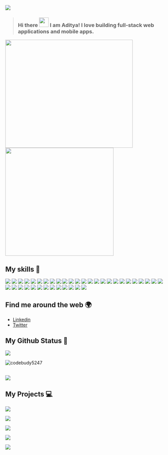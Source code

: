 ![](https://readme-typing-svg.herokuapp.com?font=Montserrat&color=49D3DF&lines=I'm+a+FullStack+Web+Developer;I'm+a+Backend+Developer;I'm+a+Frontend+Developer)

> ### Hi there <img src="https://raw.githubusercontent.com/MartinHeinz/MartinHeinz/master/wave.gif" width="30px"> I am Aditya! I love building full-stack web applications and mobile apps.

<a href="https://github.com/codebudy5247/github-readme-stats">
<p align="left">
  <img src="https://github.com/ShyamPraveenSingh/ShyamPraveenSingh/blob/master/me.gif" width=400 height=340>
  <img src="https://github.com/ShyamPraveenSingh/ShyamPraveenSingh/blob/master/new.gif" height=340/>
</p>
</a>

## My skills 🚀

![](https://img.shields.io/badge/HTML5-E34F26?style=for-the-badge&logo=html5&logoColor=white)
![](https://img.shields.io/badge/JavaScript-F7DF1E?style=for-the-badge&logo=javascript&logoColor=black)
![](https://img.shields.io/badge/TypeScript-007ACC?style=for-the-badge&logo=typescript&logoColor=white)
![](https://img.shields.io/badge/C-00599C?style=for-the-badge&logo=c&logoColor=white)
![](https://img.shields.io/badge/C%2B%2B-00599C?style=for-the-badge&logo=c%2B%2B&logoColor=white)
![](https://img.shields.io/badge/PostgreSQL-316192?style=for-the-badge&logo=postgresql&logoColor=white)
![](https://img.shields.io/badge/redis-%23DD0031.svg?&style=for-the-badge&logo=redis&logoColor=white)
![](https://img.shields.io/badge/Jest-C21325?style=for-the-badge&logo=jest&logoColor=white)
![](https://img.shields.io/badge/npm-CB3837?style=for-the-badge&logo=npm&logoColor=white)
![](https://img.shields.io/badge/styled--components-DB7093?style=for-the-badge&logo=styled-components&logoColor=white)
![](https://img.shields.io/badge/React_Router-CA4245?style=for-the-badge&logo=react-router&logoColor=white)
![](https://img.shields.io/badge/GraphQl-E10098?style=for-the-badge&logo=graphql&logoColor=white)
![](https://img.shields.io/badge/Docker-2CA5E0?style=for-the-badge&logo=docker&logoColor=white)
![](https://img.shields.io/badge/firebase-ffca28?style=for-the-badge&logo=firebase&logoColor=black)
![](https://img.shields.io/badge/Postman-FF6C37?style=for-the-badge&logo=Postman&logoColor=white)
![](https://img.shields.io/badge/Insomnia-5849be?style=for-the-badge&logo=Insomnia&logoColor=white)
![](https://img.shields.io/badge/Jenkins-D24939?style=for-the-badge&logo=Jenkins&logoColor=white)
![](https://img.shields.io/badge/Nginx-009639?style=for-the-badge&logo=nginx&logoColor=white)
![](https://img.shields.io/badge/Linux-FCC624?style=for-the-badge&logo=linux&logoColor=black)
![](https://img.shields.io/badge/Ubuntu-E95420?style=for-the-badge&logo=ubuntu&logoColor=white)
![](https://img.shields.io/badge/Windows-0078D6?style=for-the-badge&logo=windows&logoColor=white)
![](https://img.shields.io/badge/iOS-000000?style=for-the-badge&logo=ios&logoColor=white)
![](https://img.shields.io/badge/Visual_Studio_Code-0078D4?style=for-the-badge&logo=visual%20studio%20code&logoColor=white)
![](https://img.shields.io/badge/sublime_text-%23575757.svg?&style=for-the-badge&logo=sublime-text&logoColor=important)
![](https://img.shields.io/badge/VIM-%2311AB00.svg?&style=for-the-badge&logo=vim&logoColor=white)
![](https://img.shields.io/badge/Node.js-43853D?style=for-the-badge&logo=node.js&logoColor=white)
![](https://img.shields.io/badge/CSS3-1572B6?style=for-the-badge&logo=css3&logoColor=white)
![](https://img.shields.io/badge/Sass-CC6699?style=for-the-badge&logo=sass&logoColor=white)
![](https://img.shields.io/badge/Markdown-000000?style=for-the-badge&logo=markdown&logoColor=white)
![](https://img.shields.io/badge/Express.js-404D59?style=for-the-badge)
![](https://img.shields.io/badge/React-20232A?style=for-the-badge&logo=react&logoColor=61DAFB)
![](https://img.shields.io/badge/Bootstrap-563D7C?style=for-the-badge&logo=bootstrap&logoColor=white)
![](https://img.shields.io/badge/Material--UI-0081CB?style=for-the-badge&logo=material-ui&logoColor=white)
![](https://img.shields.io/badge/Redux-593D88?style=for-the-badge&logo=redux&logoColor=white)
![](https://img.shields.io/badge/jQuery-0769AD?style=for-the-badge&logo=jquery&logoColor=white)
![](https://img.shields.io/badge/Netlify-00C7B7?style=for-the-badge&logo=netlify&logoColor=white)
![](https://img.shields.io/badge/MongoDB-4EA94B?style=for-the-badge&logo=mongodb&logoColor=white)
![](https://img.shields.io/badge/Heroku-430098?style=for-the-badge&logo=heroku&logoColor=white)


## Find me around the web 🌍

- [Linkedin](https://www.linkedin.com/in/aditya-shekhar-937974166)
- [Twitter](https://twitter.com/@adityas44310622)

## My Github Status 🦸

![](https://github-readme-stats.vercel.app/api?username=codebudy5247&show_icons=true&bg_color=45,fc00ff,00dbde&title_color=fff&text_color=fff)

<p align="left"> <img src="https://komarev.com/ghpvc/?username=codebudy5247" alt="codebudy5247" /> </p>
<br>

<a href="https://github.com/codebudy5247/github-readme-stats">
  <img align="center" src="https://github-readme-stats.vercel.app/api/top-langs/?username=codebudy5247&layout=compact&theme=radical" />
</a>

## My Projects 💻

[![](https://github-readme-stats.vercel.app/api/pin/?username=codebudy5247&repo=Eshop&bg_color=45,fc00ff,00dbde&title_color=fff&text_color=fff)](https://online-shop22.herokuapp.com/)

[![](https://github-readme-stats.vercel.app/api/pin/?username=codebudy5247&repo=Blogs-App&bg_color=45,fc00ff,00dbde&title_color=fff&text_color=fff)](https://nifty-jones-0a775a.netlify.app/)

[![](https://github-readme-stats.vercel.app/api/pin/?username=codebudy5247&repo=Blog-App-API&bg_color=45,fc00ff,00dbde&title_color=fff&text_color=fff)](https://github.com/codebudy5247/Blog-App-API)

[![](https://github-readme-stats.vercel.app/api/pin/?username=codebudy5247&repo=MERN-Auth-Boilerplate-Context-JWT&bg_color=45,fc00ff,00dbde&title_color=fff&text_color=fff)](https://github.com/codebudy5247/MERN-Auth-Boilerplate-Context-JWT)

[![](https://github-readme-stats.vercel.app/api/pin/?username=codebudy5247&repo=contact-keeper-api&bg_color=45,fc00ff,00dbde&title_color=fff&text_color=fff)](https://github.com/codebudy5247/contact-keeper-api)


